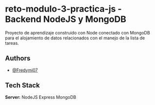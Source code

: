 # reto-modulo-3-practica-js - Backend NodeJS y MongoDB

Proyecto de aprendizaje construido con Node conectado con MongoDB para el alojamiento de datos relacionados con el manejo de la lista de tareas.


## Authors

- [@Fredymj07](https://github.com/Fredymj07)


## Tech Stack

**Server:** NodeJS Express MongoDB


